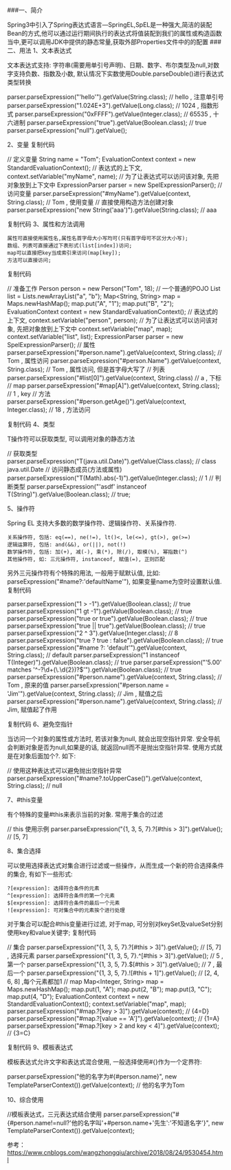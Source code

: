 ###一、简介

Spring3中引入了Spring表达式语言—SpringEL,SpEL是一种强大,简洁的装配Bean的方式,他可以通过运行期间执行的表达式将值装配到我们的属性或构造函数当中,更可以调用JDK中提供的静态常量,获取外部Properties文件中的的配置
###二、用法
1、文本表达式

文本表达式支持: 字符串(需要用单引号声明)、日期、数字、布尔类型及null,对数字支持负数、指数及小数, 默认情况下实数使用Double.parseDouble()进行表达式类型转换

parser.parseExpression("'hello'").getValue(String.class); // hello , 注意单引号
parser.parseExpression("1.024E+3").getValue(Long.class);  // 1024  , 指数形式
parser.parseExpression("0xFFFF").getValue(Integer.class); // 65535 , 十六进制
parser.parseExpression("true").getValue(Boolean.class);   // true
parser.parseExpression("null").getValue();    

2、变量
复制代码

// 定义变量
String name = "Tom";
EvaluationContext context = new StandardEvaluationContext();  // 表达式的上下文,
context.setVariable("myName", name);                        // 为了让表达式可以访问该对象, 先把对象放到上下文中
ExpressionParser parser = new SpelExpressionParser();
// 访问变量
parser.parseExpression("#myName").getValue(context, String.class);   // Tom , 使用变量
// 直接使用构造方法创建对象
parser.parseExpression("new String('aaa')").getValue(String.class);   // aaa

复制代码
3、属性和方法调用

    属性可直接使用属性名,属性名首字母大小写均可(只有首字母可不区分大小写);
    数组、列表可直接通过下表形式(list[index])访问;
    map可以直接把key当成索引来访问(map[key]);
    方法可以直接访问;

复制代码

// 准备工作
Person person = new Person("Tom", 18); // 一个普通的POJO
List<String> list = Lists.newArrayList("a", "b");
Map<String, String> map = Maps.newHashMap();
map.put("A", "1");
map.put("B", "2");
EvaluationContext context = new StandardEvaluationContext();  // 表达式的上下文,
context.setVariable("person", person);                        // 为了让表达式可以访问该对象, 先把对象放到上下文中
context.setVariable("map", map);
context.setVariable("list", list);
ExpressionParser parser = new SpelExpressionParser();
// 属性
parser.parseExpression("#person.name").getValue(context, String.class);       // Tom , 属性访问
parser.parseExpression("#person.Name").getValue(context, String.class);       // Tom , 属性访问, 但是首字母大写了
// 列表
parser.parseExpression("#list[0]").getValue(context, String.class)           // a , 下标
// map
parser.parseExpression("#map[A]").getValue(context, String.class);           // 1 , key
// 方法
parser.parseExpression("#person.getAge()").getValue(context, Integer.class); // 18 , 方法访问

复制代码
4、类型

T操作符可以获取类型, 可以调用对象的静态方法

// 获取类型
parser.parseExpression("T(java.util.Date)").getValue(Class.class); // class java.util.Date
// 访问静态成员(方法或属性)
parser.parseExpression("T(Math).abs(-1)").getValue(Integer.class); // 1
// 判断类型
parser.parseExpression("'asdf' instanceof T(String)").getValue(Boolean.class); // true;

5、操作符

Spring EL 支持大多数的数学操作符、逻辑操作符、关系操作符.

    关系操作符, 包括: eq(==), ne(!=), lt()<, le(<=), gt(>), ge(>=)
    逻辑运算符, 包括: and(&&), or(||), not(!)
    数学操作符, 包括: 加(+), 减(-), 乘(*), 除(/), 取模(%), 幂指数(^)
    其他操作符, 如: 三元操作符, instanceof, 赋值(=), 正则匹配

另外三元操作符有个特殊的用法, 一般用于赋默认值, 比如: parseExpression("#name?:'defaultName'"), 如果变量name为空时设置默认值.
复制代码

parser.parseExpression("1 > -1").getValue(Boolean.class);         // true
parser.parseExpression("1 gt -1").getValue(Boolean.class);        // true
parser.parseExpression("true or true").getValue(Boolean.class);   // true
parser.parseExpression("true || true").getValue(Boolean.class);   // true
parser.parseExpression("2 ^ 3").getValue(Integer.class);          // 8
parser.parseExpression("true ? true : false").getValue(Boolean.class); // true
parser.parseExpression("#name ?: 'default'").getValue(context, String.class); // default
parser.parseExpression("1 instanceof T(Integer)").getValue(Boolean.class); // true
parser.parseExpression("'5.00' matches '^-?\\d+(\\.\\d{2})?$'").getValue(Boolean.class); // true
parser.parseExpression("#person.name").getValue(context, String.class);  // Tom , 原来的值
parser.parseExpression("#person.name = 'Jim'").getValue(context, String.class); // Jim , 赋值之后
parser.parseExpression("#person.name").getValue(context, String.class);  // Jim, 赋值起了作用

复制代码
6、避免空指针

当访问一个对象的属性或方法时, 若该对象为null, 就会出现空指针异常. 安全导航会判断对象是否为null,如果是的话, 就返回null而不是抛出空指针异常. 使用方式就是在对象后面加个?. 如下:

// 使用这种表达式可以避免抛出空指针异常
parser.parseExpression("#name?.toUpperCase()").getValue(context, String.class); // null

7、#this变量

有个特殊的变量#this来表示当前的对象. 常用于集合的过滤

// this 使用示例
parser.parseExpression("{1, 3, 5, 7}.?[#this > 3]").getValue(); // [5, 7]

8、集合选择

可以使用选择表达式对集合进行过滤或一些操作，从而生成一个新的符合选择条件的集合, 有如下一些形式:

    ?[expression]: 选择符合条件的元素
    ^[expression]: 选择符合条件的第一个元素
    $[expression]: 选择符合条件的最后一个元素
    ![expression]: 可对集合中的元素挨个进行处理

对于集合可以配合#this变量进行过滤, 对于map, 可分别对keySet及valueSet分别使用key和value关键字;
复制代码

// 集合
parser.parseExpression("{1, 3, 5, 7}.?[#this > 3]").getValue(); // [5, 7] , 选择元素
parser.parseExpression("{1, 3, 5, 7}.^[#this > 3]").getValue(); // 5 , 第一个
parser.parseExpression("{1, 3, 5, 7}.$[#this > 3]").getValue(); // 7 , 最后一个
parser.parseExpression("{1, 3, 5, 7}.![#this + 1]").getValue(); // [2, 4, 6, 8] ,每个元素都加1
// map
Map<Integer, String> map = Maps.newHashMap();
map.put(1, "A");
map.put(2, "B");
map.put(3, "C");
map.put(4, "D");
EvaluationContext context = new StandardEvaluationContext();
context.setVariable("map", map);
parser.parseExpression("#map.?[key > 3]").getValue(context);             // {4=D}
parser.parseExpression("#map.?[value == 'A']").getValue(context);        // {1=A}
parser.parseExpression("#map.?[key > 2 and key < 4]").getValue(context); // {3=C}

复制代码
9、模板表达式

模板表达式允许文字和表达式混合使用, 一般选择使用#{}作为一个定界符:

parser.parseExpression("他的名字为#{#person.name}", new TemplateParserContext()).getValue(context); // 他的名字为Tom

10、综合使用

//模板表达式，三元表达式结合使用
parser.parseExpression("#{#person.name!=null?'他的名字叫'+#person.name+'先生':'不知道名字'}", new TemplateParserContext()).getValue(context);


参考：https://www.cnblogs.com/wangzhongqiu/archive/2018/08/24/9530454.html